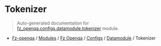 # Tokenizer

> Auto-generated documentation for [fz_openqa.configs.datamodule.tokenizer](blob/master/fz_openqa/configs/datamodule/tokenizer/__init__.py) module.

- [Fz-openqa](../../../../README.md#fz-openqa-index) / [Modules](../../../../MODULES.md#fz-openqa-modules) / [Fz Openqa](../../../index.md#fz-openqa) / [Configs](../../index.md#configs) / [Datamodule](../index.md#datamodule) / Tokenizer
